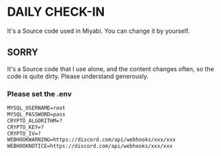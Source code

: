 # DAILY CHECK-IN
It's a Source code used in Miyabi. You can change it by yourself.

## SORRY
It's a Source code that I use alone, and the content changes often, so the code is quite dirty. Please understand generously.

### Please set the .env

```md
MYSQL_USERNAME=root
MYSQL_PASSWORD=pass
CRYPTO_ALGORITHM=?
CRYPTO_KEY=?
CRYPTO_IV=?
WEBHOOKWARNING=https://discord.com/api/webhooks/xxx/xxx
WEBHOOKNOTICE=https://discord.com/api/webhooks/xxx/xxx
```